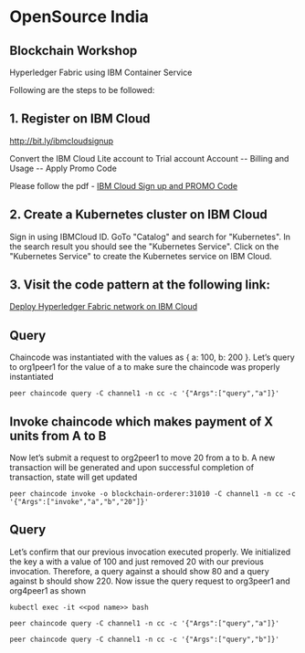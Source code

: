 # OpenSource India

## Blockchain Workshop

Hyperledger Fabric using IBM Container Service

Following are the steps to be followed:

## 1. Register on IBM Cloud

http://bit.ly/ibmcloudsignup

Convert the IBM Cloud Lite account to Trial account
Account -- Billing and Usage -- Apply Promo Code

Please follow the pdf - [IBM Cloud Sign up and PROMO Code](https://github.com/IBMDevConnect/OSIBlockchainWorkshop/blob/master/IBM%20Cloud%20Sign%20up%20and%20PROMO%20Code.pdf)

## 2. Create a Kubernetes cluster on IBM Cloud
Sign in using IBMCloud ID. GoTo "Catalog" and search for "Kubernetes". In the search result you should see the "Kubernetes Service". Click on the "Kubernetes Service" to create the Kubernetes service on IBM Cloud. 

## 3. Visit the code pattern at the following link:

[Deploy Hyperledger Fabric network on IBM Cloud](https://developer.ibm.com/patterns/deploy-hyperledger-fabric-network-on-ibm-cloud)

## Query 

Chaincode was instantiated with the values as { a: 100, b: 200 }. Let’s query to org1peer1 for the value of a to make sure the chaincode was properly instantiated

``` 
peer chaincode query -C channel1 -n cc -c '{"Args":["query","a"]}'

```

## Invoke chaincode which makes payment of X units from A to B

Now let’s submit a request to org2peer1 to move 20 from a to b. A new transaction will be generated and upon successful completion of transaction, state will get updated

```
peer chaincode invoke -o blockchain-orderer:31010 -C channel1 -n cc -c '{"Args":["invoke","a","b","20"]}'

```
## Query

Let’s confirm that our previous invocation executed properly. We initialized the key a with a value of 100 and just removed 20 with our previous invocation. Therefore, a query against a should show 80 and a query against b should show 220. Now issue the query request to org3peer1 and org4peer1 as shown

```
kubectl exec -it <<pod name>> bash
  
peer chaincode query -C channel1 -n cc -c '{"Args":["query","a"]}'

peer chaincode query -C channel1 -n cc -c '{"Args":["query","b"]}'

```
